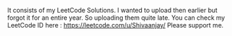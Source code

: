 It consists of my LeetCode Solutions. I wanted to upload then earlier but forgot it for an entire year. So uploading them quite late.
You can check my LeetCode ID here : https://leetcode.com/u/Shivaanjay/
Please support me.
